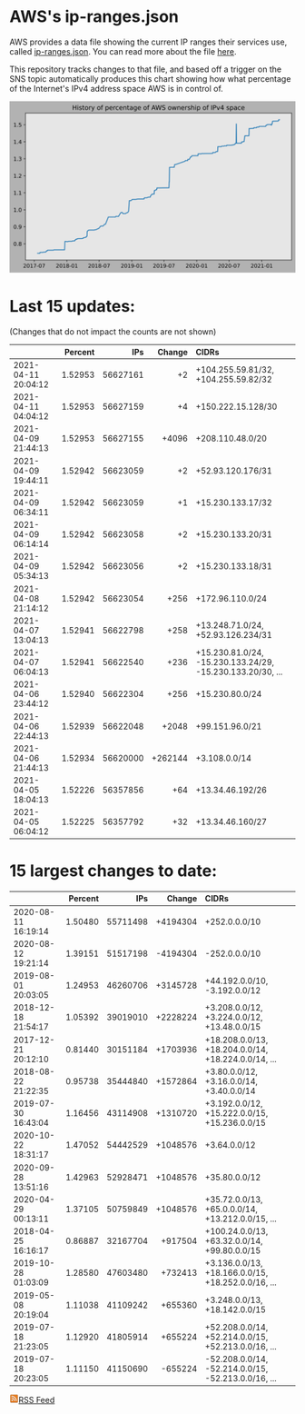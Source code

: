 # AWS's ip-ranges.json

AWS provides a data file showing the current IP ranges their
services use, called [ip-ranges.json](https://ip-ranges.amazonaws.com/ip-ranges.json).  You 
can read more about the file [here](https://docs.aws.amazon.com/general/latest/gr/aws-ip-ranges.html).

This repository tracks changes to that file, and based off a trigger on the SNS topic 
automatically produces this chart showing how what percentage of the Internet's IPv4 
address space AWS is in control of.

![History of AWS](history_count.svg)

# Last 15 updates:

(Changes that do not impact the counts are not shown)

| | Percent | IPs | Change | CIDRs |
| :--- | ---: | ---: | ---: | :--- |
| 2021-04-11 20:04:12 | 1.52953 | 56627161 | +2 | +104.255.59.81/32, +104.255.59.82/32 |
| 2021-04-11 04:04:12 | 1.52953 | 56627159 | +4 | +150.222.15.128/30 |
| 2021-04-09 21:44:13 | 1.52953 | 56627155 | +4096 | +208.110.48.0/20 |
| 2021-04-09 19:44:11 | 1.52942 | 56623059 | +2 | +52.93.120.176/31 |
| 2021-04-09 06:34:11 | 1.52942 | 56623059 | +1 | +15.230.133.17/32 |
| 2021-04-09 06:14:14 | 1.52942 | 56623058 | +2 | +15.230.133.20/31 |
| 2021-04-09 05:34:13 | 1.52942 | 56623056 | +2 | +15.230.133.18/31 |
| 2021-04-08 21:14:12 | 1.52942 | 56623054 | +256 | +172.96.110.0/24 |
| 2021-04-07 13:04:13 | 1.52941 | 56622798 | +258 | +13.248.71.0/24, +52.93.126.234/31 |
| 2021-04-07 06:04:13 | 1.52941 | 56622540 | +236 | +15.230.81.0/24, -15.230.133.24/29, -15.230.133.20/30, ... |
| 2021-04-06 23:44:12 | 1.52940 | 56622304 | +256 | +15.230.80.0/24 |
| 2021-04-06 22:44:13 | 1.52939 | 56622048 | +2048 | +99.151.96.0/21 |
| 2021-04-06 21:44:13 | 1.52934 | 56620000 | +262144 | +3.108.0.0/14 |
| 2021-04-05 18:04:13 | 1.52226 | 56357856 | +64 | +13.34.46.192/26 |
| 2021-04-05 06:04:12 | 1.52225 | 56357792 | +32 | +13.34.46.160/27 |


# 15 largest changes to date:

| | Percent | IPs | Change | CIDRs |
| :--- | ---: | ---: | ---: | :--- |
| 2020-08-11 16:19:14 | 1.50480 | 55711498 | +4194304 | +252.0.0.0/10 |
| 2020-08-12 19:21:14 | 1.39151 | 51517198 | -4194304 | -252.0.0.0/10 |
| 2019-08-01 20:03:05 | 1.24953 | 46260706 | +3145728 | +44.192.0.0/10, -3.192.0.0/12 |
| 2018-12-18 21:54:17 | 1.05392 | 39019010 | +2228224 | +3.208.0.0/12, +3.224.0.0/12, +13.48.0.0/15 |
| 2017-12-21 20:12:10 | 0.81440 | 30151184 | +1703936 | +18.208.0.0/13, +18.204.0.0/14, +18.224.0.0/14, ... |
| 2018-08-22 21:22:35 | 0.95738 | 35444840 | +1572864 | +3.80.0.0/12, +3.16.0.0/14, +3.40.0.0/14 |
| 2019-07-30 16:43:04 | 1.16456 | 43114908 | +1310720 | +3.192.0.0/12, +15.222.0.0/15, +15.236.0.0/15 |
| 2020-10-22 18:31:17 | 1.47052 | 54442529 | +1048576 | +3.64.0.0/12 |
| 2020-09-28 13:51:16 | 1.42963 | 52928471 | +1048576 | +35.80.0.0/12 |
| 2020-04-29 00:13:11 | 1.37105 | 50759849 | +1048576 | +35.72.0.0/13, +65.0.0.0/14, +13.212.0.0/15, ... |
| 2018-04-25 16:16:17 | 0.86887 | 32167704 | +917504 | +100.24.0.0/13, +63.32.0.0/14, +99.80.0.0/15 |
| 2019-10-28 01:03:09 | 1.28580 | 47603480 | +732413 | +3.136.0.0/13, +18.166.0.0/15, +18.252.0.0/16, ... |
| 2019-05-08 20:19:04 | 1.11038 | 41109242 | +655360 | +3.248.0.0/13, +18.142.0.0/15 |
| 2019-07-18 21:23:05 | 1.12920 | 41805914 | +655224 | +52.208.0.0/14, +52.214.0.0/15, +52.213.0.0/16, ... |
| 2019-07-18 20:23:05 | 1.11150 | 41150690 | -655224 | -52.208.0.0/14, -52.214.0.0/15, -52.213.0.0/16, ... |


[![RSS Icon](rss-icon.png)RSS Feed](https://raw.githubusercontent.com/seligman/aws-ip-ranges/master/rss.xml)
